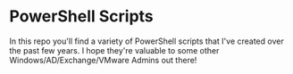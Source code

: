 # PowerShell Scripts
In this repo you'll find a variety of PowerShell scripts that I've created over the past few years. I hope they're valuable to some other Windows/AD/Exchange/VMware Admins out there!

